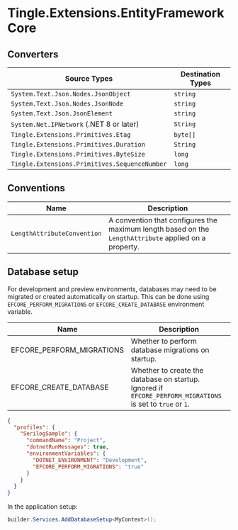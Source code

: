 # Tingle.Extensions.EntityFrameworkCore

## Converters

|Source Types|Destination Types|
|--|--|
|`System.Text.Json.Nodes.JsonObject`|`string`|
|`System.Text.Json.Nodes.JsonNode`|`string`|
|`System.Text.Json.JsonElement`|`string`|
|`System.Net.IPNetwork` (.NET 8 or later)|`String`|
|`Tingle.Extensions.Primitives.Etag`|`byte[]`|
|`Tingle.Extensions.Primitives.Duration`|`String`|
|`Tingle.Extensions.Primitives.ByteSize`|`long`|
|`Tingle.Extensions.Primitives.SequenceNumber`|`long`|

## Conventions

|Name|Description|
|--|--|
|`LengthAttributeConvention`|A convention that configures the maximum length based on the `LengthAttribute` applied on a property.|

## Database setup

For development and preview environments, databases may need to be migrated or created automatically on startup.
This can be done using `EFCORE_PERFORM_MIGRATIONS` or `EFCORE_CREATE_DATABASE` environment variable.

|Name|Description|
|--|--|
|EFCORE_PERFORM_MIGRATIONS|Whether to perform database migrations on startup.|
|EFCORE_CREATE_DATABASE|Whether to create the database on startup. Ignored if `EFCORE_PERFORM_MIGRATIONS` is set to `true` or `1`.|

```json
{
  "profiles": {
    "SerilogSample": {
      "commandName": "Project",
      "dotnetRunMessages": true,
      "environmentVariables": {
        "DOTNET_ENVIRONMENT": "Development",
        "EFCORE_PERFORM_MIGRATIONS": "true"
      }
    }
  }
}
```

In the application setup:

```cs
builder.Services.AddDatabaseSetup<MyContext>();
```
